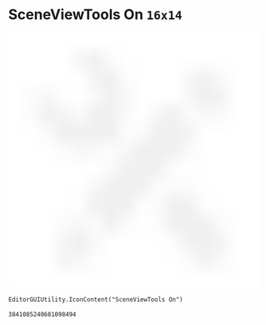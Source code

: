 # SceneViewTools On `16x14`
<img src="/img/SceneViewTools%20On.png" width=512 height=512>

``` CSharp
EditorGUIUtility.IconContent("SceneViewTools On")
```
```
3841085240681098494
```
